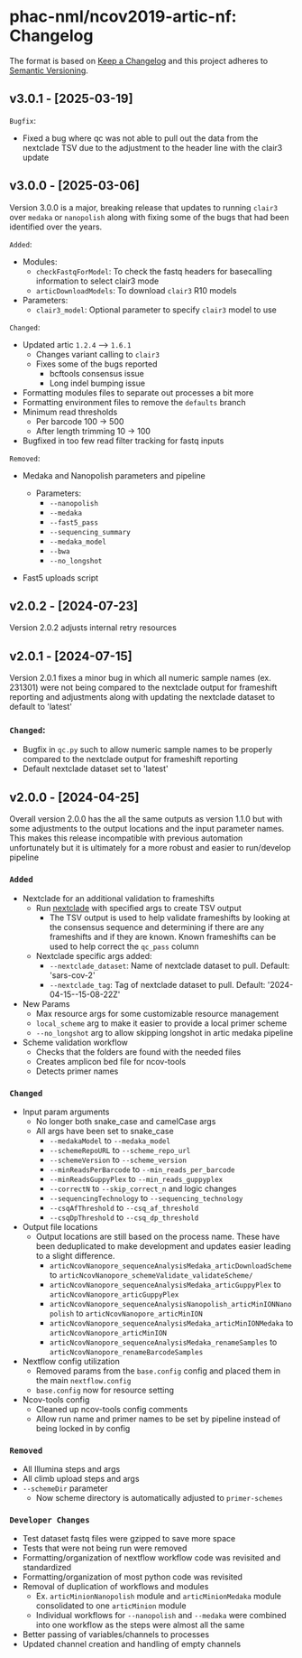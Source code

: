 # phac-nml/ncov2019-artic-nf: Changelog

The format is based on [Keep a Changelog](https://keepachangelog.com/en/1.0.0/)
and this project adheres to [Semantic Versioning](https://semver.org/spec/v2.0.0.html).

## v3.0.1 - [2025-03-19]
`Bugfix`:
- Fixed a bug where qc was not able to pull out the data from the nextclade TSV due to the adjustment to the header line with the clair3 update

## v3.0.0 - [2025-03-06]
Version 3.0.0 is a major, breaking release that updates to running `clair3` over `medaka` or `nanopolish` along with fixing some of the bugs that had been identified over the years.

`Added`:
- Modules:
    - `checkFastqForModel`: To check the fastq headers for basecalling information to select clair3 mode
    - `articDownloadModels`: To download `clair3` R10 models
- Parameters:
    - `clair3_model`: Optional parameter to specify `clair3` model to use

`Changed`: 
- Updated artic `1.2.4` --> `1.6.1`
    - Changes variant calling to `clair3`
    - Fixes some of the bugs reported
        - bcftools consensus issue
        - Long indel bumping issue
- Formatting modules files to separate out processes a bit more
- Formatting environment files to remove the `defaults` branch
- Minimum read thresholds
    - Per barcode 100 -> 500
    - After length trimming 10 -> 100
- Bugfixed in too few read filter tracking for fastq inputs

`Removed`:
- Medaka and Nanopolish parameters and pipeline
    - Parameters:
        - `--nanopolish`
        - `--medaka`
        - `--fast5_pass`
        - `--sequencing_summary`
        - `--medaka_model`
        - `--bwa`
        - `--no_longshot`

- Fast5 uploads script

## v2.0.2 - [2024-07-23]
Version 2.0.2 adjusts internal retry resources

## v2.0.1 - [2024-07-15]
Version 2.0.1 fixes a minor bug in which all numeric sample names (ex. 231301) were not being compared to the nextclade output for frameshift reporting and adjustments along with updating the nextclade dataset to default to 'latest'

### `Changed`:
- Bugfix in `qc.py` such to allow numeric sample names to be properly compared to the nextclade output for frameshift reporting
- Default nextclade dataset set to 'latest'

## v2.0.0 - [2024-04-25]
Overall version 2.0.0 has the all the same outputs as version 1.1.0 but with some adjustments to the output locations and the input parameter names. This makes this release incompatible with previous automation unfortunately but it is ultimately for a more robust  and easier to run/develop pipeline

### `Added`
- Nextclade for an additional validation to frameshifts
    - Run [nextclade](https://github.com/nextstrain/nextclade) with specified args to create TSV output
        - The TSV output is used to help validate frameshifts by looking at the consensus sequence and determining if there are any frameshifts and if they are known. Known frameshifts can be used to help correct the `qc_pass` column
    - Nextclade specific args added:
        - `--nextclade_dataset`: Name of nextclade dataset to pull. Default: 'sars-cov-2'
        - `--nextclade_tag`: Tag of nextclade dataset to pull. Default: '2024-04-15--15-08-22Z'
- New Params
    - Max resource args for some customizable resource management
    - `local_scheme` arg to make it easier to provide a local primer scheme
    - `--no_longshot` arg to allow skipping longshot in artic medaka pipeline
- Scheme validation workflow
    - Checks that the folders are found with the needed files
    - Creates amplicon bed file for ncov-tools
    - Detects primer names

### `Changed`
- Input param arguments
    - No longer both snake_case and camelCase args
    - All args have been set to snake_case
        - `--medakaModel` to `--medaka_model`
        - `--schemeRepoURL` to `--scheme_repo_url`
        - `--schemeVersion` to `--scheme_version`
        - `--minReadsPerBarcode` to `--min_reads_per_barcode`
        - `--minReadsGuppyPlex` to `--min_reads_guppyplex`
        - `--correctN` to `--skip_correct_n` and logic changes
        - `--sequencingTechnology` to `--sequencing_technology`
        - `--csqAfThreshold` to `--csq_af_threshold`
        - `--csqDpThreshold` to `--csq_dp_threshold`
- Output file locations
    - Output locations are still based on the process name. These have been deduplicated to make development and updates easier leading to a slight difference.
        - `articNcovNanopore_sequenceAnalysisMedaka_articDownloadScheme` to `articNcovNanopore_schemeValidate_validateScheme/`
        - `articNcovNanopore_sequenceAnalysisMedaka_articGuppyPlex` to `articNcovNanopore_articGuppyPlex`
        - `articNcovNanopore_sequenceAnalysisNanopolish_articMinIONNanopolish` to `articNcovNanopore_articMinION`
        - `articNcovNanopore_sequenceAnalysisMedaka_articMinIONMedaka` to `articNcovNanopore_articMinION`
        - `articNcovNanopore_sequenceAnalysisMedaka_renameSamples` to `articNcovNanopore_renameBarcodeSamples`
- Nextflow config utilization
    - Removed params from the `base.config` config and placed them in the main `nextflow.config`
    - `base.config` now for resource setting
- Ncov-tools config
    - Cleaned up ncov-tools config comments
    - Allow run name and primer names to be set by pipeline instead of being locked in by config

### `Removed`
- All Illumina steps and args
- All climb upload steps and args
- `--schemeDir` parameter
    - Now scheme directory is automatically adjusted to `primer-schemes`

### `Developer Changes`
- Test dataset fastq files were gzipped to save more space
- Tests that were not being run were removed
- Formatting/organization of nextflow workflow code was revisited and standardized
- Formatting/organization of most python code was revisited
- Removal of duplication of workflows and modules
    - Ex. `articMinionNanopolish` module and `articMinionMedaka` module consolidated to one `articMinion` module
    - Individual workflows for `--nanopolish` and `--medaka` were combined into one workflow as the steps were almost all the same
- Better passing of variables/channels to processes
- Updated channel creation and handling of empty channels
